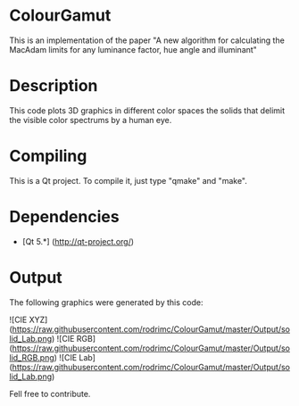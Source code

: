 ColourGamut
===========

This is an implementation of the paper "A new algorithm for calculating the MacAdam limits  for any luminance factor, hue angle and illuminant"

Description
===========
This code plots 3D graphics in different color spaces the solids that delimit the visible color spectrums by a human eye.


Compiling
===========
This is a Qt project. To compile it, just type "qmake" and "make".

Dependencies
===========
* [Qt 5.*] (http://qt-project.org/)

Output
===========
The following graphics were generated by this code:

![CIE XYZ] (https://raw.githubusercontent.com/rodrimc/ColourGamut/master/Output/solid_Lab.png)
![CIE RGB] (https://raw.githubusercontent.com/rodrimc/ColourGamut/master/Output/solid_RGB.png)
![CIE Lab] (https://raw.githubusercontent.com/rodrimc/ColourGamut/master/Output/solid_Lab.png)

Fell free to contribute.
